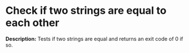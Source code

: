 # Check if two strings are equal to each other

**Description:** Tests if two strings are equal and returns an exit code of 0 if so.

